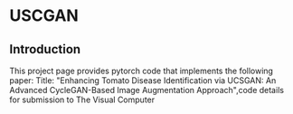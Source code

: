 # USCGAN
## Introduction
This project page provides pytorch code that implements the following paper:
Title: "Enhancing Tomato Disease Identification via UCSGAN: An Advanced CycleGAN-Based Image Augmentation Approach",code details for submission to The Visual Computer


